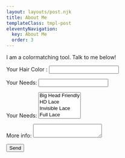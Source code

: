 ```yaml
---
layout: layouts/post.njk
title: About Me
templateClass: tmpl-post
eleventyNavigation:
  key: About Me
  order: 3
---
```


I am a colormatching tool. Talk to me below! 


<form name="contact" method="POST" data-netlify="true">
  <p>
    <label>Your Hair Color : <input type="text" name="hair-color" /></label>
  </p>
  <p>
    <label>Your Needs: <input type="text" name="needs" /></label>
  </p>
  <p>
    <label>Your Needs: <select name="role[]" multiple>
      <option value="big head">Big Head Friendly</option>
      <option value="hd lace">HD Lace</option>
       <option value="invisible lace">Invisible Lace</option>
        <option value="360 lace">Full Lace</option>
         <option value="budet friendly">Cheap</option>
    </select></label>
  </p>
  <p>
    <label>More info: <textarea name="message"></textarea></label>
  </p>
  <p>
    <button type="submit">Send</button>
  </p>
</form>
